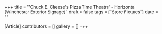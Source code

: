 +++
title = "'Chuck E. Cheese's Pizza Time Theatre' - Horizontal (Winchester Exterior Signage)"
draft = false
tags = ["Store Fixtures"]
date = ""

[Article]
contributors = []
gallery = []
+++